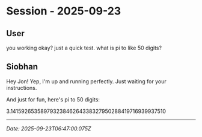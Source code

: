 # Session - 2025-09-23

## User
you working okay? just a quick test. what is pi to like 50 digits?

## Siobhan
Hey Jon! Yep, I'm up and running perfectly. Just waiting for your instructions.

And just for fun, here's pi to 50 digits:

3.14159265358979323846264338327950288419716939937510


---
*Date: 2025-09-23T06:47:00.075Z*